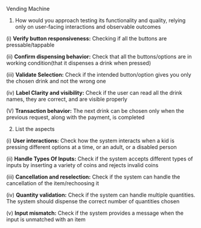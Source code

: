 Vending Machine

1. How would you approach testing its functionality and quality, relying only on user-facing interactions and observable outcomes

 (i) **Verify button responsiveness:**  Checking if all the buttons are pressable/tappable

 (ii) **Confirm dispensing behavior:** Check that all the buttons/options are in working condition(that it dispenses a drink when pressed)

 (iii) **Validate Selection:** Check if the intended button/option gives you only the chosen drink and not the wrong one

 (iv) **Label Clarity and visibility:** Check if the user can read all the drink names, they are correct, and are visible properly

 (V) **Transaction behavior:** The next drink can be chosen only when the previous request, along with the payment, is completed


2. List the aspects

 (i) **User interactions:** Check how the system interacts when a kid is pressing different options at a time, or an adult, or a disabled person

 (ii) **Handle Types Of Inputs:** Check if the system accepts different types of inputs by inserting a variety of coins and rejects invalid coins

 (iii) **Cancellation and reselection:** Check if the system can handle the cancellation of the item/rechoosing it

 (iv) **Quantity validation:** Check if the system can handle multiple quantities. The system should dispense the correct number of quantities chosen

 (v) **Input mismatch:** Check if the system provides a message when the input is unmatched with an item


